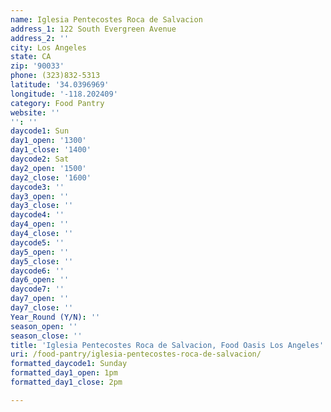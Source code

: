 ```yaml
---
name: Iglesia Pentecostes Roca de Salvacion
address_1: 122 South Evergreen Avenue
address_2: ''
city: Los Angeles
state: CA
zip: '90033'
phone: (323)832-5313
latitude: '34.0396969'
longitude: '-118.202409'
category: Food Pantry
website: ''
'': ''
daycode1: Sun
day1_open: '1300'
day1_close: '1400'
daycode2: Sat
day2_open: '1500'
day2_close: '1600'
daycode3: ''
day3_open: ''
day3_close: ''
daycode4: ''
day4_open: ''
day4_close: ''
daycode5: ''
day5_open: ''
day5_close: ''
daycode6: ''
day6_open: ''
daycode7: ''
day7_open: ''
day7_close: ''
Year_Round (Y/N): ''
season_open: ''
season_close: ''
title: 'Iglesia Pentecostes Roca de Salvacion, Food Oasis Los Angeles'
uri: /food-pantry/iglesia-pentecostes-roca-de-salvacion/
formatted_daycode1: Sunday
formatted_day1_open: 1pm
formatted_day1_close: 2pm

---
```

